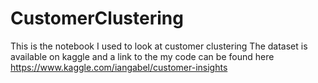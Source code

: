 # CustomerClustering

This is the notebook I used to look at customer clustering
The dataset is available on kaggle and a link to the my code can be found here
https://www.kaggle.com/iangabel/customer-insights
